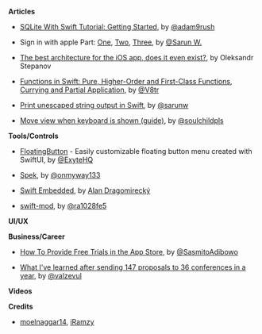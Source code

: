 

**Articles**

* [SQLite With Swift Tutorial: Getting Started](https://www.raywenderlich.com/6620276-sqlite-with-swift-tutorial-getting-started), by [@adam9rush](https://twitter.com/adam9rush)

* Sign in with apple Part: [One](https://sarunw.com/posts/sign-in-with-apple-1), [Two](https://sarunw.com/posts/sign-in-with-apple-2), [Three](https://sarunw.com/posts/sign-in-with-apple-3), by [@Sarun W.](https://twitter.com/sarunw)

* [The best architecture for the iOS app, does it even exist?](https://medium.com/flawless-app-stories/the-best-architecture-for-ios-app-does-it-even-exist-3af357ac62e7), by Oleksandr Stepanov

* [Functions in Swift: Pure, Higher-Order and First-Class Functions, Currying and Partial Application](https://www.vadimbulavin.com/pure-functions-higher-order-functions-and-first-class-functions-in-swift/), by [@V8tr](https://twitter.com/V8tr)

* [Print unescaped string output in Swift](https://sarunw.com/tips/print-unescaped-string/), by [@sarunw](https://twitter.com/sarunw)

* [Move view when keyboard is shown (guide)](https://fluffy.es/move-view-when-keyboard-is-shown/), by [@soulchildpls](http://twitter.com/soulchildpls)

**Tools/Controls**

* [FloatingButton](https://github.com/exyte/FloatingButton) - Easily customizable floating button menu created with SwiftUI, by [@ExyteHQ](https://twitter.com/ExyteHQ)

* [Spek](https://github.com/onmyway133/Spek), by [@onmyway133](https://twitter.com/onmyway133)

* [Swift Embedded](https://github.com/swift-embedded/swift-embedded), by [Alan Dragomirecký](https://github.com/dragomirecky)

* [swift-mod](https://github.com/ra1028/swift-mod), by [@ra1028fe5](https://twitter.com/ra1028fe5)


**UI/UX**



**Business/Career**

* [How To Provide Free Trials in the App Store](https://cutecoder.org/business/free-trial-app-store/), by [@SasmitoAdibowo](https://twitter.com/SasmitoAdibowo/)

* [What I've learned after sending 147 proposals to 36 conferences in a year](https://drobinin.com/posts/what-ive-learned-after-sending-147-proposals-to-36-conferences-in-a-year/), by [@valzevul](https://twitter.com/valzevul)

**Videos**


**Credits**

*  [moelnaggar14](http://github.com/MoElnaggar14), [iRamzy](http://github.com/iramzy)
